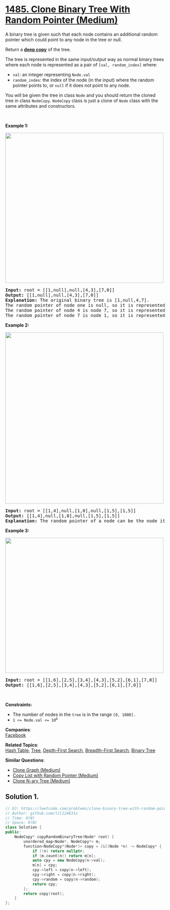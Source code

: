 # [1485. Clone Binary Tree With Random Pointer (Medium)](https://leetcode.com/problems/clone-binary-tree-with-random-pointer/)

<p>A binary tree is given such that each node contains an additional random pointer which could point to any node in the tree or null.</p>

<p>Return a <a href="https://en.wikipedia.org/wiki/Object_copying#Deep_copy" target="_blank"><strong>deep copy</strong></a> of the tree.</p>

<p>The tree is represented in the same input/output way as normal binary trees where each node is represented as a pair of <code>[val, random_index]</code> where:</p>

<ul>
	<li><code>val</code>: an integer representing <code>Node.val</code></li>
	<li><code>random_index</code>: the index of the node (in the input) where the random pointer points to, or <code>null</code> if it does not point to any node.</li>
</ul>

<p>You will be given the tree in class <code>Node</code> and you should return the cloned tree in class <code>NodeCopy</code>. <code>NodeCopy</code> class is just a clone of <code>Node</code> class with the same attributes and constructors.</p>

<p>&nbsp;</p>
<p><strong>Example 1:</strong></p>
<img alt="" src="https://assets.leetcode.com/uploads/2020/06/17/clone_1.png" style="width: 500px; height: 473px;">
<pre><strong>Input:</strong> root = [[1,null],null,[4,3],[7,0]]
<strong>Output:</strong> [[1,null],null,[4,3],[7,0]]
<strong>Explanation:</strong> The original binary tree is [1,null,4,7].
The random pointer of node one is null, so it is represented as [1, null].
The random pointer of node 4 is node 7, so it is represented as [4, 3] where 3 is the index of node 7 in the array representing the tree.
The random pointer of node 7 is node 1, so it is represented as [7, 0] where 0 is the index of node 1 in the array representing the tree.
</pre>

<p><strong>Example 2:</strong></p>
<img alt="" src="https://assets.leetcode.com/uploads/2020/06/17/clone_2.png" style="width: 500px; height: 540px;">
<pre><strong>Input:</strong> root = [[1,4],null,[1,0],null,[1,5],[1,5]]
<strong>Output:</strong> [[1,4],null,[1,0],null,[1,5],[1,5]]
<strong>Explanation:</strong> The random pointer of a node can be the node itself.
</pre>

<p><strong>Example 3:</strong></p>
<img alt="" src="https://assets.leetcode.com/uploads/2020/06/17/clone_3.png" style="width: 500px; height: 426px;">
<pre><strong>Input:</strong> root = [[1,6],[2,5],[3,4],[4,3],[5,2],[6,1],[7,0]]
<strong>Output:</strong> [[1,6],[2,5],[3,4],[4,3],[5,2],[6,1],[7,0]]
</pre>

<p>&nbsp;</p>
<p><strong>Constraints:</strong></p>

<ul>
	<li>The number of nodes in the <code>tree</code> is in the range <code>[0, 1000].</code></li>
	<li><code>1 &lt;= Node.val &lt;= 10<sup>6</sup></code></li>
</ul>


**Companies**:  
[Facebook](https://leetcode.com/company/facebook)

**Related Topics**:  
[Hash Table](https://leetcode.com/tag/hash-table/), [Tree](https://leetcode.com/tag/tree/), [Depth-First Search](https://leetcode.com/tag/depth-first-search/), [Breadth-First Search](https://leetcode.com/tag/breadth-first-search/), [Binary Tree](https://leetcode.com/tag/binary-tree/)

**Similar Questions**:
* [Clone Graph (Medium)](https://leetcode.com/problems/clone-graph/)
* [Copy List with Random Pointer (Medium)](https://leetcode.com/problems/copy-list-with-random-pointer/)
* [Clone N-ary Tree (Medium)](https://leetcode.com/problems/clone-n-ary-tree/)

## Solution 1.

```cpp
// OJ: https://leetcode.com/problems/clone-binary-tree-with-random-pointer/
// Author: github.com/lzl124631x
// Time: O(N)
// Space: O(N)
class Solution {
public:
    NodeCopy* copyRandomBinaryTree(Node* root) {
        unordered_map<Node*, NodeCopy*> m;
        function<NodeCopy*(Node*)> copy = [&](Node *n) -> NodeCopy* {
            if (!n) return nullptr;
            if (m.count(n)) return m[n];
            auto cpy = new NodeCopy(n->val);
            m[n] = cpy;
            cpy->left = copy(n->left);
            cpy->right = copy(n->right);
            cpy->random = copy(n->random);
            return cpy;
        };
        return copy(root);
    }
};
```